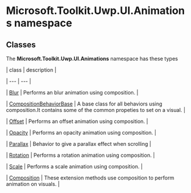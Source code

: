 
# Microsoft.Toolkit.Uwp.UI.Animations namespace

## Classes

The **Microsoft.Toolkit.Uwp.UI.Animations** namespace has these types

| class | description |

| --- | --- |

| [Blur](Microsoft_Toolkit_Uwp_UI_Animations_Behaviors_Blur) | Performs an blur animation using composition. |

| [CompositionBehaviorBase](Microsoft_Toolkit_Uwp_UI_Animations_Behaviors_CompositionBehaviorBase) | A base class for all behaviors using composition.It contains some of the common propeties to set on a visual. |

| [Offset](Microsoft_Toolkit_Uwp_UI_Animations_Behaviors_Offset) | Performs an offset animation using composition. |

| [Opacity](Microsoft_Toolkit_Uwp_UI_Animations_Behaviors_Opacity) | Performs an opacity animation using composition. |

| [Parallax](Microsoft_Toolkit_Uwp_UI_Animations_Behaviors_Parallax) | Behavior to give a parallax effect when scrolling |

| [Rotation](Microsoft_Toolkit_Uwp_UI_Animations_Behaviors_Rotation) | Performs a rotation animation using composition. |

| [Scale](Microsoft_Toolkit_Uwp_UI_Animations_Behaviors_Scale) | Performs a scale animation using composition. |

| [Composition](Microsoft_Toolkit_Uwp_UI_Animations_Extensions_Composition) | These extension methods use composition to perform animation on visuals. |

